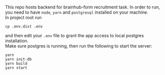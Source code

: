 This repo hosts backend for brainhub-form recruitment task. In order to run, you need to have `node`, `yarn` and `postgresql` installed on your machine.  
In project root run
```$xslt
cp .env.dist .env
```
and then edit your `.env` file to grant the app access to local postgres installation.  
Make sure postgres is running, then run the following to start the server:
```
yarn
yarn init-db
yarn build
yarn start
```
